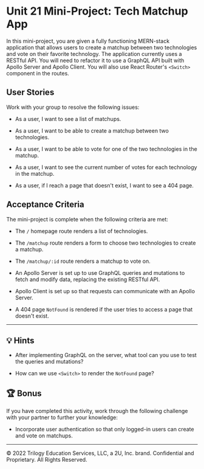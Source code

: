 # Unit 21 Mini-Project: Tech Matchup App

In this mini-project, you are given a fully functioning MERN-stack application that allows users to create a matchup between two technologies and vote on their favorite technology. The application currently uses a RESTful API. You will need to refactor it to use a GraphQL API built with Apollo Server and Apollo Client. You will also use React Router's `<Switch>` component in the routes.

## User Stories

Work with your group to resolve the following issues:

* As a user, I want to see a list of matchups.

* As a user, I want to be able to create a matchup between two technologies.

* As a user, I want to be able to vote for one of the two technologies in the matchup.

* As a user, I want to see the current number of votes for each technology in the matchup.

* As a user, if I reach a page that doesn't exist, I want to see a 404 page.

## Acceptance Criteria

The mini-project is complete when the following criteria are met:

* The `/` homepage route renders a list of technologies.

* The `/matchup` route renders a form to choose two technologies to create a matchup.

* The `/matchup/:id` route renders a matchup to vote on.

* An Apollo Server is set up to use GraphQL queries and mutations to fetch and modify data, replacing the existing RESTful API.

* Apollo Client is set up so that requests can communicate with an Apollo Server.

* A 404 page `NotFound` is rendered if the user tries to access a page that doesn't exist.

---

## 💡 Hints

* After implementing GraphQL on the server, what tool can you use to test the queries and mutations?

* How can we use `<Switch>` to render the `NotFound` page?

## 🏆 Bonus

If you have completed this activity, work through the following challenge with your partner to further your knowledge:

* Incorporate user authentication so that only logged-in users can create and vote on matchups.

---

© 2022 Trilogy Education Services, LLC, a 2U, Inc. brand. Confidential and Proprietary. All Rights Reserved.
